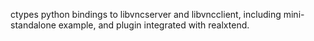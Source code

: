 ctypes python bindings to libvncserver and libvncclient, including mini-standalone example, and plugin integrated with realxtend.